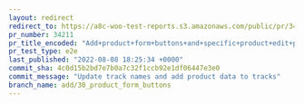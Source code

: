 ```yaml
---
layout: redirect
redirect_to: https://a8c-woo-test-reports.s3.amazonaws.com/public/pr/34211/e2e/index.html
pr_number: 34211
pr_title_encoded: "Add+product+form+buttons+and+specific+product+edit+page"
pr_test_type: e2e
last_published: "2022-08-08 18:25:34 +0000"
commit_sha: 4c0d15b2bd7e7b0a7c32f1ccb92e1df06447e3e0
commit_message: "Update track names and add product data to tracks"
branch_name: add/30_product_form_buttons
---
```

